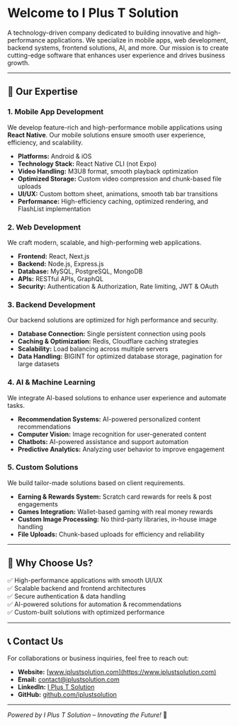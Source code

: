# Welcome to **I Plus T Solution**

A technology-driven company dedicated to building innovative and high-performance applications. We specialize in mobile apps, web development, backend systems, frontend solutions, AI, and more. Our mission is to create cutting-edge software that enhances user experience and drives business growth.

---

## 🚀 Our Expertise

### 1. **Mobile App Development**
We develop feature-rich and high-performance mobile applications using **React Native**. Our mobile solutions ensure smooth user experience, efficiency, and scalability.
- **Platforms:** Android & iOS
- **Technology Stack:** React Native CLI (not Expo)
- **Video Handling:** M3U8 format, smooth playback optimization
- **Optimized Storage:** Custom video compression and chunk-based file uploads
- **UI/UX:** Custom bottom sheet, animations, smooth tab bar transitions
- **Performance:** High-efficiency caching, optimized rendering, and FlashList implementation

### 2. **Web Development**
We craft modern, scalable, and high-performing web applications.
- **Frontend:** React, Next.js
- **Backend:** Node.js, Express.js
- **Database:** MySQL, PostgreSQL, MongoDB
- **APIs:** RESTful APIs, GraphQL
- **Security:** Authentication & Authorization, Rate limiting, JWT & OAuth

### 3. **Backend Development**
Our backend solutions are optimized for high performance and security.
- **Database Connection:** Single persistent connection using pools
- **Caching & Optimization:** Redis, Cloudflare caching strategies
- **Scalability:** Load balancing across multiple servers
- **Data Handling:** BIGINT for optimized database storage, pagination for large datasets

### 4. **AI & Machine Learning**
We integrate AI-based solutions to enhance user experience and automate tasks.
- **Recommendation Systems:** AI-powered personalized content recommendations
- **Computer Vision:** Image recognition for user-generated content
- **Chatbots:** AI-powered assistance and support automation
- **Predictive Analytics:** Analyzing user behavior to improve engagement

### 5. **Custom Solutions**
We build tailor-made solutions based on client requirements.
- **Earning & Rewards System:** Scratch card rewards for reels & post engagements
- **Games Integration:** Wallet-based gaming with real money rewards
- **Custom Image Processing:** No third-party libraries, in-house image handling
- **File Uploads:** Chunk-based uploads for efficiency and reliability

---

## 🌟 Why Choose Us?
✅ High-performance applications with smooth UI/UX  
✅ Scalable backend and frontend architectures  
✅ Secure authentication & data handling  
✅ AI-powered solutions for automation & recommendations  
✅ Custom-built solutions with optimized performance  

---

## 📞 Contact Us
For collaborations or business inquiries, feel free to reach out:
- **Website:** [www.iplustsolution.com](https://www.iplustsolution.com)
- **Email:** contact@iplustsolution.com
- **LinkedIn:** [I Plus T Solution](https://linkedin.com/company/iplustsolution)
- **GitHub:** [github.com/iplustsolution](https://github.com/iplustsolution)

---

*Powered by I Plus T Solution – Innovating the Future!* 🚀
